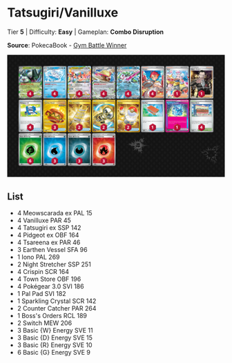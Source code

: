 # Tatsugiri/Vanilluxe

Tier **5** | Difficulty: **Easy** | Gameplan: **Combo Disruption**

**Source**: PokecaBook - [Gym Battle Winner](https://www.pokemon-card.com/deck/result.html/deckID/FkkkVk-7CRCQv-V5FwVV/)

![decklist](../../!Images/Standard/14BRS-SSP/Tatsugiri-Vanilluxe.PNG)

## List
* 4 Meowscarada ex PAL 15
* 4 Vanilluxe PAR 45
* 4 Tatsugiri ex SSP 142
* 4 Pidgeot ex OBF 164
* 4 Tsareena ex PAR 46
* 3 Earthen Vessel SFA 96
* 1 Iono PAL 269
* 2 Night Stretcher SSP 251
* 4 Crispin SCR 164
* 4 Town Store OBF 196
* 4 Pokégear 3.0 SVI 186
* 1 Pal Pad SVI 182
* 1 Sparkling Crystal SCR 142
* 2 Counter Catcher PAR 264
* 1 Boss's Orders RCL 189
* 2 Switch MEW 206
* 3 Basic {W} Energy SVE 11
* 3 Basic {D} Energy SVE 15
* 3 Basic {R} Energy SVE 10
* 6 Basic {G} Energy SVE 9